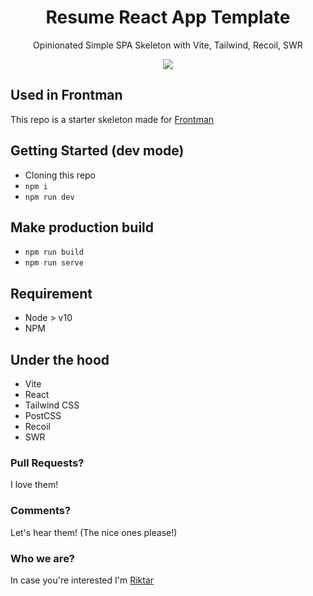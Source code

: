 <div align="center">
  
# Resume React App Template

Opinionated Simple SPA Skeleton with Vite, Tailwind, Recoil, SWR

<a href='https://github.com/riktar/frontman-simple-spa/generate'><img src='https://img.shields.io/badge/-Using this repo as Template-informational?style=for-the-badge&color=2867B2' /></a>

</div>

## Used in Frontman

This repo is a starter skeleton made for <a href="https://github.com/riktar/frontman">Frontman</a>

## Getting Started (dev mode)

- Cloning this repo
- `npm i`
- `npm run dev`

## Make production build

- `npm run build`
- `npm run serve`

## Requirement

- Node > v10
- NPM

## Under the hood

- Vite
- React
- Tailwind CSS
- PostCSS
- Recoil
- SWR

### Pull Requests?

I love them!

### Comments?

Let's hear them! (The nice ones please!)

### Who we are?

In case you're interested I'm <a href='https://github.com/riktar'>Riktar</a>
